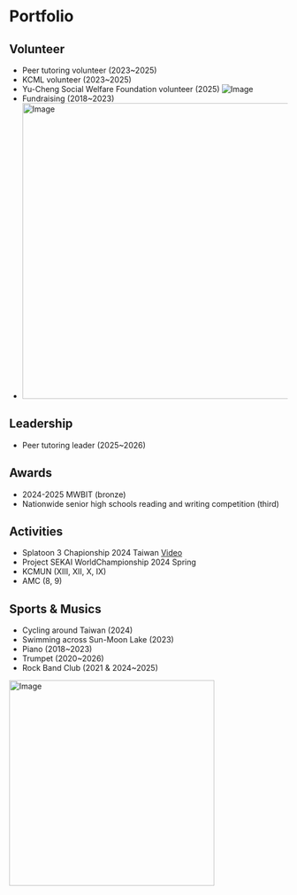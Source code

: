 # Portfolio

## Volunteer
- Peer tutoring volunteer (2023~2025)
- KCML volunteer (2023~2025)
- Yu-Cheng Social Welfare Foundation volunteer (2025)
![Image](https://github.com/user-attachments/assets/9f1ad920-86f4-4ca3-abf5-700f37ce1419)
- Fundraising (2018~2023)
- [<img width="534" alt="Image" src="https://github.com/user-attachments/assets/6c8d804c-9f79-4983-b91b-cda1237ee7d1" />](https://github.com/Anti-Kirby/Anti-Kirby.github.io/issues/3#issue-3142235515)


## Leadership
- Peer tutoring leader (2025~2026)

## Awards
- 2024-2025 MWBIT (bronze)
- Nationwide senior high schools reading and writing competition (third)

## Activities
- Splatoon 3 Chapionship 2024 Taiwan
  [Video](https://www.youtube.com/watch?v=jjpUPVmEDZ4&t=16790s)
- Project SEKAI WorldChampionship 2024 Spring
- KCMUN (XIII, XII, X, IX)
- AMC (8, 9)

## Sports & Musics
- Cycling around Taiwan (2024)
- Swimming across Sun-Moon Lake (2023)
- Piano (2018~2023)
- Trumpet (2020~2026)
- Rock Band Club (2021 & 2024~2025)
<img width="371" alt="Image" src="https://github.com/user-attachments/assets/004d5228-cd98-4b39-af69-2f3c82d23f8a" />

